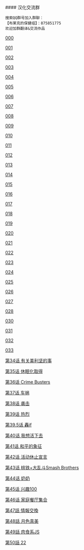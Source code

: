 ﻿﻿﻿﻿﻿#### 汉化交流群

```
搜索QQ群号加入群聊：
【布莱克的保健组】：875851775
欢迎加群翻译&交流作品
```



[000](/000.md) 

[001](/001.md) 

[002](/002.md) 

[003](/003.md) 

[004](/004.md) 

[005](/005.md) 

[006](/006.md) 

[007](/007.md) 

[008](/008.md) 

[009](/009.md) 

[010](/010.md) 

[011](/011.md) 

[012](/012.md) 

[013](/013.md) 

[014](/014.md) 

[015](/015.md) 

[016](/016.md) 

[017](/017.md) 

[018](/018.md) 

[019](/019.md) 

[020](/020.md) 

[021](/021.md) 

[022](/022.md) 

[023](/023.md) 

[024](/024.md) 

[025](/025.md) 

[026](/026.md) 

[027](/027.md) 

[028](/028.md) 

[030](/030.md) 

[031](/031.md) 

[032](/032.md) 

[033](/033.md) 

[第34话 有关美利坚的事](/034.md) 

[第35话 休眠化取得](/035.md) 

[第36话 Crime Busters](/036.md) 

[第37话 车祸](/037.md) 

[第38话 袭击](/038.md) 

[第39话 热烈](/039.md) 

[第39.5话 轟if](/039.5轟if.md) 

[第40话 我想活下去](/040.md) 

[第41话 和平的象征](/041.md) 

[第42话 活动休止宣言](/042.md) 

[第43话 桃铁+大乱斗Smash Brothers](/043.md) 

[第44话 奶奶](/044.md) 

[第45话 兴趣100](/045.md) 

[第46话 家庭餐厅集合](/046.md) 

[第47話 情報交換](/047.md) 

[第48話 月色真美](/048.md) 

[第49話 肉食系JS](/049.md) 

[第50話 22](/050.md) 

